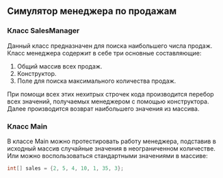
## Симулятор менеджера по продажам

### Класс SalesManager

Данный класс предназначен для поиска наибольшего числа продаж.
Класс менеджера содержит в себе три основные составляющие:

1. Общий массив всех продаж.
2. Конструктор.
3. Поле для поиска максимального количества продаж.

При помощи всех этих нехитрых строчек кода производится
перебор всех значений, получаемых менеджером с помощью конструктора.
Далее производится возврат наибольшего значения из массива.

### Класс Main

В классе Main можно протестировать работу менеджера, подставив в
исходный массив случайные значения в неограниченном количестве. Или
можно воспользоваться стандартными значениями в массиве:

```java
int[] sales = {2, 5, 4, 10, 1, 35, 3};
```